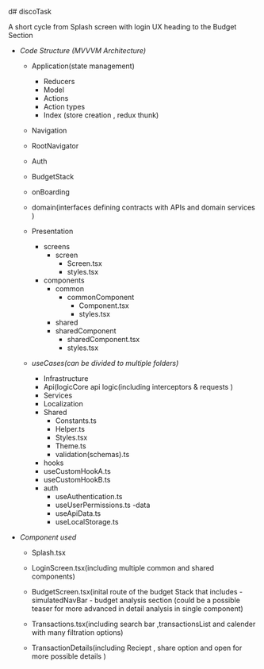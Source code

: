 d# discoTask

A short cycle from Splash screen with login UX heading to the Budget Section

-  *Code Structure (MVVVM Architecture)*
    -  Application(state management)
        - Reducers 
        - Model
        - Actions
        - Action types
        - Index (store creation , redux thunk)
  
    -  Navigation 
      - RootNavigator
      - Auth
      - BudgetStack 
      - onBoarding
       
    - domain(interfaces defining contracts with APIs and domain services )
       
    - Presentation
      - screens
        - screen
          - Screen.tsx
          - styles.tsx 
      - components 
        - common
          - commonComponent
            - Component.tsx
            - styles.tsx   
        -  shared
          - sharedComponent
            - sharedComponent.tsx
            - styles.tsx
            
    - *useCases(can be divided to multiple folders)*
      -  Infrastructure
        - Api(logicCore api logic(including interceptors & requests )
        - Services 
        - Localization
      - Shared
        - Constants.ts 
        - Helper.ts
        - Styles.tsx
        - Theme.ts
        - validation(schemas).ts 
      - hooks
       - useCustomHookA.ts
       - useCustomHookB.ts
       - auth
          - useAuthentication.ts
          - useUserPermissions.ts
       -data
          - useApiData.ts
          - useLocalStorage.ts 


  - *Component used*
    - Splash.tsx
    - LoginScreen.tsx(including multiple common and shared components)
    - BudgetScreen.tsx(inital route of the budget Stack that includes 
          - simulatedNavBar
          - budget analysis section (could be a possible teaser for more advanced in detail analysis in single component)
      
    - Transactions.tsx(including search bar  ,transactionsList and calender with many filtration options)
    - TransactionDetails(including Reciept , share option and open for more possible details )
  
